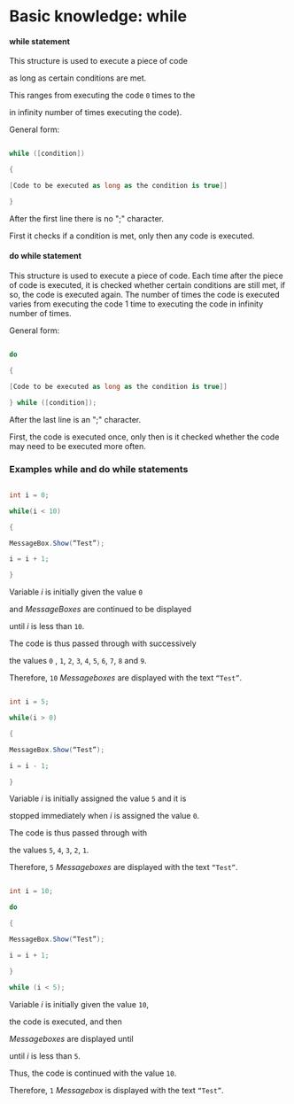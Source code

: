 # Basic knowledge: while

  

#### while statement

  

This structure is used to execute a piece of code  

as long as certain conditions are met.  

This ranges from executing the code `0` times to the  

in infinity number of times executing the code).  

General form:

  

```cs  

while ([condition])  

{  

[Code to be executed as long as the condition is true]]  

}  

```

  

<p class=“note”>After the first line there is no &quot;;&quot; character.</p>  

<p class=“note”>First it checks if a condition is met, only then any code is executed.</p>

#### do while statement

  

This structure is used to execute a piece of code. Each time after the piece of code is executed, it is checked whether certain conditions are still met, if so, the code is executed again. The number of times the code is executed varies from executing the code 1 time to executing the code in infinity number of times.  

General form:

  

```cs

do

{

[Code to be executed as long as the condition is true]]  

} while ([condition]);

```

  

After the last line is an &quot;;&quot; character.

First, the code is executed once, only then is it checked whether the code may need to be executed more often.

  

### Examples while and do while statements

  

```cs

int i = 0;

while(i < 10)

{

MessageBox.Show(“Test”);

i = i + 1;  

}

```

  

Variable *i* is initially given the value `0`

and *MessageBoxes* are continued to be displayed

until *i* is less than `10`.

The code is thus passed through with successively

the values `0` , `1`, `2`, `3`, `4`, `5`, `6`, `7`, `8` and `9`.

Therefore, `10` *Messageboxes* are displayed with the text `“Test”`.

```cs

int i = 5;

while(i > 0)

{  

MessageBox.Show(“Test”);  

i = i - 1;

}

```

  

Variable *i* is initially assigned the value `5` and it is

stopped immediately when *i* is assigned the value `0`.

The code is thus passed through with  

the values `5`, `4`, `3`, `2`, `1`.  

Therefore, `5` *Messageboxes* are displayed with the text `“Test”`.

  

```cs

int i = 10;

do

{

MessageBox.Show(“Test”);

i = i + 1;

}  

while (i < 5);  

```

  

Variable *i* is initially given the value `10`,

the code is executed, and then  

*Messageboxes* are displayed until  

until *i* is less than `5`.  

Thus, the code is continued with the value `10`.  

Therefore, `1` *Messagebox* is displayed with the text `“Test”`.